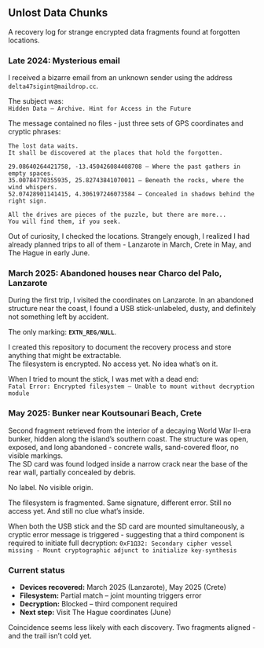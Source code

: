 ## Unlost Data Chunks
A recovery log for strange encrypted data fragments found at forgotten locations.

### Late 2024: Mysterious email
I received a bizarre email from an unknown sender using the address `delta47sigint@maildrop.cc`.

The subject was:  
`Hidden Data – Archive. Hint for Access in the Future`

The message contained no files - just three sets of GPS coordinates and cryptic phrases:
```
The lost data waits.  
It shall be discovered at the places that hold the forgotten.

29.08640264421758, -13.450426084408708 – Where the past gathers in empty spaces.
35.00784770355935, 25.82743841070011 – Beneath the rocks, where the wind whispers.
52.07428901141415, 4.306197246073584 – Concealed in shadows behind the right sign.

All the drives are pieces of the puzzle, but there are more...  
You will find them, if you seek.
```

Out of curiosity, I checked the locations. Strangely enough, I realized I had already planned trips to all of them -
Lanzarote in March, Crete in May, and The Hague in early June.

### March 2025: Abandoned houses near Charco del Palo, Lanzarote
During the first trip, I visited the coordinates on Lanzarote. In an abandoned structure near the coast, I found a USB
stick-unlabeled, dusty, and definitely not something left by accident.

The only marking: **`EXTN_REG/NULL`**.

I created this repository to document the recovery process and store anything that might be extractable.  
The filesystem is encrypted. No access yet. No idea what’s on it.

When I tried to mount the stick, I was met with a dead end:  
`Fatal Error: Encrypted filesystem – Unable to mount without decryption module`

### May 2025: Bunker near Koutsounari Beach, Crete
Second fragment retrieved from the interior of a decaying World War II-era bunker, hidden along the island’s southern 
coast. The structure was open, exposed, and long abandoned - concrete walls, sand-covered floor, no visible markings.  
The SD card was found lodged inside a narrow crack near the base of the rear wall, partially concealed by debris.  

No label. No visible origin.  

The filesystem is fragmented. Same signature, different error. Still no access yet. And still no clue what’s inside.

When both the USB stick and the SD card are mounted simultaneously, a cryptic error message is triggered - suggesting 
that a third component is required to initiate full decryption:
`0xF1Ω32: Secondary cipher vessel missing - Mount cryptographic adjunct to initialize key-synthesis`

### Current status
- **Devices recovered:** March 2025 (Lanzarote), May 2025 (Crete)
- **Filesystem:** Partial match – joint mounting triggers error
- **Decryption:** Blocked – third component required
- **Next step:** Visit The Hague coordinates (June)

Coincidence seems less likely with each discovery. Two fragments aligned - and the trail isn’t cold yet.
